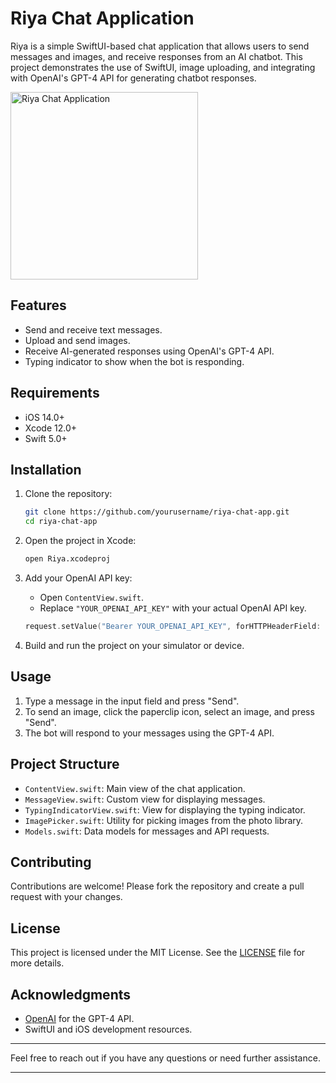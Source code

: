 # Riya Chat Application

Riya is a simple SwiftUI-based chat application that allows users to send messages and images, and receive responses from an AI chatbot. This project demonstrates the use of SwiftUI, image uploading, and integrating with OpenAI's GPT-4 API for generating chatbot responses.

<img src="https://drive.google.com/uc?export=view&id=1xZuK9er1B4D7zhNM4HdFnxFufUZYyCfK" alt="Riya Chat Application" width="300"/>

## Features

- Send and receive text messages.
- Upload and send images.
- Receive AI-generated responses using OpenAI's GPT-4 API.
- Typing indicator to show when the bot is responding.

## Requirements

- iOS 14.0+
- Xcode 12.0+
- Swift 5.0+

## Installation

1. Clone the repository:

    ```bash
    git clone https://github.com/yourusername/riya-chat-app.git
    cd riya-chat-app
    ```

2. Open the project in Xcode:

    ```bash
    open Riya.xcodeproj
    ```

3. Add your OpenAI API key:
   - Open `ContentView.swift`.
   - Replace `"YOUR_OPENAI_API_KEY"` with your actual OpenAI API key.

    ```swift
    request.setValue("Bearer YOUR_OPENAI_API_KEY", forHTTPHeaderField: "Authorization")
    ```

4. Build and run the project on your simulator or device.

## Usage

1. Type a message in the input field and press "Send".
2. To send an image, click the paperclip icon, select an image, and press "Send".
3. The bot will respond to your messages using the GPT-4 API.

## Project Structure

- `ContentView.swift`: Main view of the chat application.
- `MessageView.swift`: Custom view for displaying messages.
- `TypingIndicatorView.swift`: View for displaying the typing indicator.
- `ImagePicker.swift`: Utility for picking images from the photo library.
- `Models.swift`: Data models for messages and API requests.

## Contributing

Contributions are welcome! Please fork the repository and create a pull request with your changes.

## License

This project is licensed under the MIT License. See the [LICENSE](LICENSE) file for more details.

## Acknowledgments

- [OpenAI](https://openai.com/) for the GPT-4 API.
- SwiftUI and iOS development resources.

---

Feel free to reach out if you have any questions or need further assistance.

---
